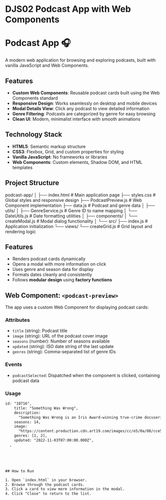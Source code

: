 # DJS02 Podcast App with Web Components

# Podcast App 🎧

A modern web application for browsing and exploring podcasts, built with vanilla JavaScript and Web Components.

## Features

- **Custom Web Components**: Reusable podcast cards built using the Web Components standard
- **Responsive Design**: Works seamlessly on desktop and mobile devices
- **Modal Details View**: Click any podcast to view detailed information
- **Genre Filtering**: Podcasts are categorized by genre for easy browsing
- **Clean UI**: Modern, minimalist interface with smooth animations

## Technology Stack

- **HTML5**: Semantic markup structure
- **CSS3**: Flexbox, Grid, and custom properties for styling
- **Vanilla JavaScript**: No frameworks or libraries
- **Web Components**: Custom elements, Shadow DOM, and HTML templates

## Project Structure
podcast-app/
│
├── index.html # Main application page
├── styles.css # Global styles and responsive design
├── PodcastPreview.js # Web Component implementation
├── data.js # Podcast and genre data
│
├── utils/
│ ├── GenreService.js # Genre ID to name mapping
│ └── DateUtils.js # Date formatting utilities
│
├── components/
│ └── createModal.js # Modal dialog functionality
│
└── src/
├── index.js # Application initialization
└── views/
└── createGrid.js # Grid layout and rendering logic

## Features

- Renders podcast cards dynamically
- Opens a modal with more information on click
- Uses genre and season data for display
- Formats dates cleanly and consistently
- Follows **modular design** using **factory functions**

## Web Component: `<podcast-preview>`

The app uses a custom Web Component for displaying podcast cards:

### Attributes
- `title` (string): Podcast title
- `image` (string): URL of the podcast cover image
- `seasons` (number): Number of seasons available
- `updated` (string): ISO date string of the last update
- `genres` (string): Comma-separated list of genre IDs

### Events
- `podcastSelected`: Dispatched when the component is clicked, containing podcast data

### Usage
```html
id: "10716",
    title: "Something Was Wrong",
    description:
      "Something Was Wrong is an Iris Award-winning true-crime docuseries about the discovery, trauma, and recovery from shocking life events and abusive relationships.",
    seasons: 14,
    image:
      "https://content.production.cdn.art19.com/images/cc/e5/0a/08/cce50a08-d77d-490e-8c68-17725541b0ca/9dcebd4019d57b9551799479fa226e2a79026be5e2743c7aef19eac53532a29d66954da6e8dbdda8219b059a59c0abe6dba6049892b10dfb2f25ed90d6fe8d9a.jpeg",
    genres: [1, 2],
    updated: "2022-11-03T07:00:00.000Z",
  ,





## How to Run

1. Open `index.html` in your browser.
2. Browse through the podcast cards.
3. Click a card to view more information in the modal.
4. Click "Close" to return to the list.
